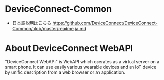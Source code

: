 # DeviceConnect-Common
* 日本語説明はこちら
https://github.com/DeviceConnect/DeviceConnect-Common/blob/master/readme.ja.md

# About DeviceConnect WebAPI
"DeviceConnect WebAPI" is WebAPI which operates as a virtual server on a smart phone. It can use easily various wearable devices and an IoT device by unific description from a web browser or an application. 

